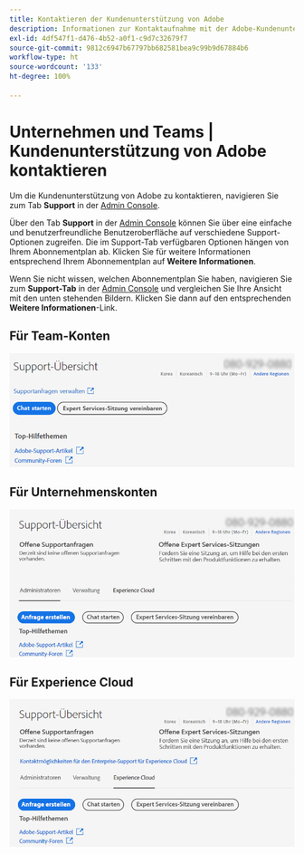 ```yaml
---
title: Kontaktieren der Kundenunterstützung von Adobe
description: Informationen zur Kontaktaufnahme mit der Adobe-Kundenunterstützung für Team-, Unternehmens- und Experience Cloud-Kunden.
exl-id: 4df547f1-d476-4b52-a0f1-c9d7c32679f7
source-git-commit: 9812c6947b67797bb682581bea9c99b9d67884b6
workflow-type: ht
source-wordcount: '133'
ht-degree: 100%

---
```


# Unternehmen und Teams | Kundenunterstützung von Adobe kontaktieren

Um die Kundenunterstützung von Adobe zu kontaktieren, navigieren Sie zum Tab **Support** in der [Admin Console](https://adminconsole.adobe.com/).

Über den Tab **Support** in der [Admin Console](https://adminconsole.adobe.com/) können Sie über eine einfache und benutzerfreundliche Benutzeroberfläche auf verschiedene Support-Optionen zugreifen. Die im Support-Tab verfügbaren Optionen hängen von Ihrem Abonnementplan ab. Klicken Sie für weitere Informationen entsprechend Ihrem Abonnementplan auf **Weitere Informationen**.

Wenn Sie nicht wissen, welchen Abonnementplan Sie haben, navigieren Sie zum **Support-Tab** in der [Admin Console](https://adminconsole.adobe.com/) und vergleichen Sie Ihre Ansicht mit den unten stehenden Bildern. Klicken Sie dann auf den entsprechenden **Weitere Informationen**-Link.

## Für Team-Konten

![Team-Bild](assets/team.png)

<!--
[Learn more](https://helpx.adobe.com/enterprise/using/support-for-teams.html)
-->

## Für Unternehmenskonten

![Team-Bild](assets/enterprise.png)

<!--
[Learn more](https://helpx.adobe.com/enterprise/using/support-for-enterprise.html)
-->

## Für Experience Cloud

![Team-Bild](assets/ec.png)

<!--
[Learn more](https://www.adobe.com/go/ac_ec_not_supported_en)
-->
